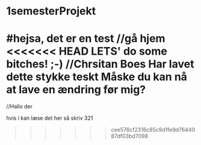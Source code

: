 # 1semesterProjekt
#hejsa, det er en test 
//gå hjem
<<<<<<< HEAD
LETS' do some bitches! ;-)
//Chrsitan Boes
Har lavet dette stykke teskt
Måske du kan nå at lave en ændring før mig?
=======
//Hallo der

hvis i kan læse det her så skriv 321
>>>>>>> cee576cf2316c85c9d1fe9d7644087df03bd7098
